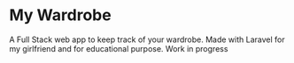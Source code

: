 <h1>My Wardrobe</h1>
<p>A Full Stack web app to keep track of your wardrobe. Made with Laravel for my girlfriend and for educational purpose. Work in progress</p>
